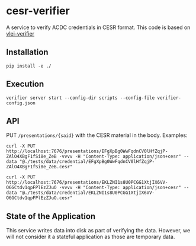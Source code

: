 # cesr-verifier
A service to verify ACDC credentials in CESR format.
This code is based on [vlei-verifier](https://github.com/GLEIF-IT/vlei-verifier)

## Installation

```
pip install -e ./
```

## Execution

```
verifier server start --config-dir scripts --config-file verifier-config.json
```


## API
PUT `/presentations/{said}` with the CESR material in the body. Examples:

```
curl -X PUT http://localhost:7676/presentations/EFgXpBg0WwFqdnCV0lHfZqjP-ZAlO4XBgF1fSi8e_ZeB -vvvv -H "Content-Type: application/json+cesr" --data "@./tests/data/credential/EFgXpBg0WwFqdnCV0lHfZqjP-ZAlO4XBgF1fSi8e_ZeB.cesr"

curl -X PUT http://localhost:7676/presentations/EKLZNI1s8U0PCGG1XtjIX6VV-O6GCtdv1qpFPlEzZJuO -vvvv -H "Content-Type: application/json+cesr" --data "@./tests/data/credential/EKLZNI1s8U0PCGG1XtjIX6VV-O6GCtdv1qpFPlEzZJuO.cesr"
```

## State of the Application
This service writes data into disk as part of verifying the data. However, we will not consider it a stateful application as those are temporary data.
